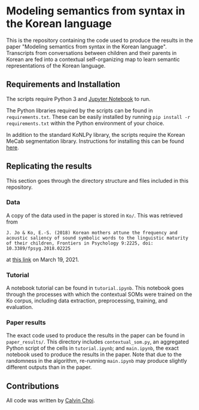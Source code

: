 # Modeling semantics from syntax in the Korean language

This is the repository containing the code used to produce the results in the paper "Modeling semantics from syntax in the Korean language". Transcripts from conversations between children and their parents in Korean are fed into a contextual self-organizing map to learn semantic representations of the Korean language.

## Requirements and Installation

The scripts require Python 3 and [Jupyter Notebook](https://jupyter.org/install) to run.

The Python libraries required by the scripts can be found in `requirements.txt`. These can be easily installed by running `pip install -r requirements.txt` within the Python environment of your choice.

In addition to the standard KoNLPy library, the scripts require the Korean MeCab segmentation library. Instructions for installing this can be found [here](https://konlpy.org/en/v0.4.4/install/).

## Replicating the results

This section goes through the directory structure and files included in this repository.

### Data

A copy of the data used in the paper is stored in `Ko/`. This was retrieved from

```J. Jo & Ko, E.-S. (2018) Korean mothers attune the frequency and acoustic saliency of sound symbolic words to the linguistic maturity of their children, Frontiers in Psychology 9:2225, doi: 10.3389/fpsyg.2018.02225```

at [this link](https://childes.talkbank.org/access/EastAsian/Korean/Ko.html) on March 19, 2021.

### Tutorial

A notebook tutorial can be found in `tutorial.ipynb`. This notebook goes through the processes with which the contextual SOMs were trained on the Ko corpus, including data extraction, preprocessing, training, and evaluation.

### Paper results

The exact code used to produce the results in the paper can be found in `paper_results/`. This directory includes `contextual_som.py`, an aggregated Python script of the cells in `tutorial.ipynb`; and `main.ipynb`, the exact notebook used to produce the results in the paper. Note that due to the randomness in the algorithm, re-running `main.ipynb` may produce slightly different outputs than in the paper.

## Contributions

All code was written by [Calvin Choi](https://ccalvin.com).